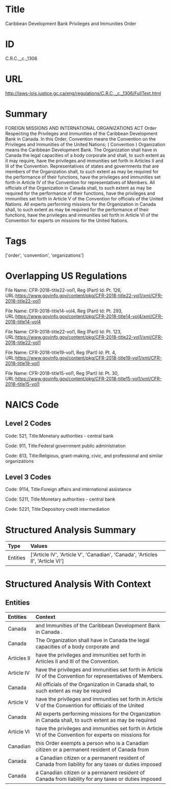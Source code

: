 # Title
Caribbean Development Bank Privileges and Immunities Order


# ID
C.R.C.,_c._1306

# URL
http://laws-lois.justice.gc.ca/eng/regulations/C.R.C.,_c._1306/FullText.html


# Summary
FOREIGN MISSIONS AND INTERNATIONAL ORGANIZATIONS ACT Order Respecting the Privileges and Immunities of the Caribbean Development Bank in Canada.
In this Order, Convention  means the Convention on the Privileges and Immunities of the United Nations; ( Convention ) Organization  means the Caribbean Development Bank.
The Organization shall have in Canada the legal capacities of a body corporate and shall, to such extent as it may require, have the privileges and immunities set forth in Articles II and III of the Convention.
Representatives of states and governments that are members of the Organization shall, to such extent as may be required for the performance of their functions, have the privileges and immunities set forth in Article IV of the Convention for representatives of Members.
All officials of the Organization in Canada shall, to such extent as may be required for the performance of their functions, have the privileges and immunities set forth in Article V of the Convention for officials of the United Nations.
All experts performing missions for the Organization in Canada shall, to such extent as may be required for the performance of their functions, have the privileges and immunities set forth in Article VI of the Convention for experts on missions for the United Nations.


# Tags
['order', 'convention', 'organizations']


# Overlapping US Regulations
File Name: CFR-2018-title22-vol1, Reg (Part) Id: Pt. 126, URL:https://www.govinfo.gov/content/pkg/CFR-2018-title22-vol1/xml/CFR-2018-title22-vol1

File Name: CFR-2018-title14-vol4, Reg (Part) Id: Pt. 293, URL:https://www.govinfo.gov/content/pkg/CFR-2018-title14-vol4/xml/CFR-2018-title14-vol4

File Name: CFR-2018-title22-vol1, Reg (Part) Id: Pt. 123, URL:https://www.govinfo.gov/content/pkg/CFR-2018-title22-vol1/xml/CFR-2018-title22-vol1

File Name: CFR-2018-title19-vol1, Reg (Part) Id: Pt. 4, URL:https://www.govinfo.gov/content/pkg/CFR-2018-title19-vol1/xml/CFR-2018-title19-vol1

File Name: CFR-2018-title15-vol1, Reg (Part) Id: Pt. 30, URL:https://www.govinfo.gov/content/pkg/CFR-2018-title15-vol1/xml/CFR-2018-title15-vol1




# NAICS Code
## Level 2 Codes
Code: 521, Title:Monetary authorities - central bank

Code: 911, Title:Federal government public administration

Code: 813, Title:Religious, grant-making, civic, and professional and similar organizations




## Level 3 Codes
Code: 9114, Title:Foreign affairs and international assistance

Code: 5211, Title:Monetary authorities - central bank

Code: 5221, Title:Depository credit intermediation







# Structured Analysis Summary
| Type     | Values                                                                         |
|:---------|:-------------------------------------------------------------------------------|
| Entities | ['Article IV', 'Article V', 'Canadian', 'Canada', 'Articles II', 'Article VI'] |


# Structured Analysis With Context
 


## Entities
| Entities    | Context                                                                                                       |
|:------------|:--------------------------------------------------------------------------------------------------------------|
| Canada      | and Immunities of the Caribbean Development Bank in Canada .                                                  |
| Canada      | The Organization shall have in  Canada the legal capacities of a body corporate and                           |
| Articles II | have the privileges and immunities set forth in Articles II  and III of the Convention.                       |
| Article IV  | have the privileges and immunities set forth in Article IV  of the Convention for representatives of Members. |
| Canada      | All officials of the Organization in  Canada shall, to such extent as may be required                         |
| Article V   | have the privileges and immunities set forth in Article V of the Convention for officials of the United       |
| Canada      | All experts performing missions for the Organization in  Canada shall, to such extent as may be required      |
| Article VI  | have the privileges and immunities set forth in Article VI of the Convention for experts on missions for      |
| Canadian    | this Order exempts a person who is a Canadian citizen or a permanent resident of Canada from                  |
| Canada      | a Canadian citizen or a permanent resident of Canada from liability for any taxes or duties imposed           |
| Canada      | a Canadian citizen or a permanent resident of Canada from liability for any taxes or duties imposed           |


